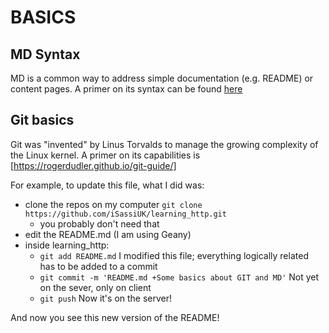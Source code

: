 # BASICS
## MD Syntax
MD is a common way to address simple documentation (e.g. README) or content pages. A primer on its syntax can be found [here](https://github.com/tchapi/markdown-cheatsheet/blob/master/README.md "Markdown Cheatsheet")

## Git basics
Git was "invented" by Linus Torvalds to manage the growing complexity of the Linux kernel. A primer on its capabilities is [https://rogerdudler.github.io/git-guide/]

For example, to update this file, what I did was:
- clone the repos on my computer `git clone https://github.com/iSassiUK/learning_http.git`
  - you probably don't need that
- edit the README.md (I am using Geany)
- inside learning_http:
  - `git add README.md` I modified this file; everything logically related has to be added to a commit
  - `git commit -m 'README.md +Some basics about GIT and MD'` Not yet on the sever, only on client
  - `git push` Now it's on the server!

And now you see this new version of the README!



